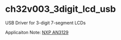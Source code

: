# ch32v003_3digit_lcd_usb
USB Driver for 3-digit 7-segment LCDs

Applicaiton Note: [NXP AN3129](https://www.nxp.com/docs/en/application-note/AN3219.pdf)

